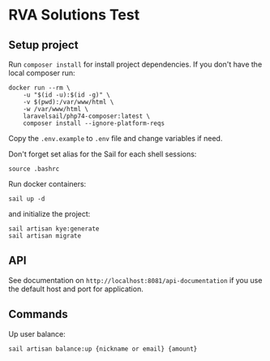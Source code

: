 # RVA Solutions Test

## Setup project

Run `composer install` for install project dependencies. If you don't have the local composer run:

```shell
docker run --rm \
    -u "$(id -u):$(id -g)" \
    -v $(pwd):/var/www/html \
    -w /var/www/html \
    laravelsail/php74-composer:latest \
    composer install --ignore-platform-reqs
```

Copy the `.env.example` to `.env` file and change variables if need.

Don't forget set alias for the Sail for each shell sessions:

```shell
source .bashrc
```

Run docker containers:

```shell
sail up -d
```

and initialize the project:

```shell
sail artisan kye:generate
sail artisan migrate
```

## API

See documentation on `http://localhost:8081/api-documentation` if you use the default host and port for application.

## Commands

Up user balance:

```shell
sail artisan balance:up {nickname or email} {amount}
```
